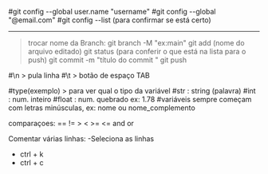 #git config --global user.name "username"
#git config --global "@email.com"
#git config --list (para confirmar se está certo)

---
>trocar nome da Branch: git branch -M "ex:main"
git add (nome do arquivo editado)
git status (para conferir o que está na lista para o push)
git commit -m "título do commit "
git push






#\n > pula linha
#\t > botão de espaço TAB 

#type(exemplo) > para ver qual o tipo da variável
#str : string (palavra)
#int : num. inteiro
#float : num. quebrado ex: 1.78 
#variáveis sempre começam com letras minúsculas, ex: nome ou nome_complemento

comparaçoes: == != > < >= <= and or

Comentar várias linhas: 
-Seleciona as linhas
- ctrl + k
- ctrl + c